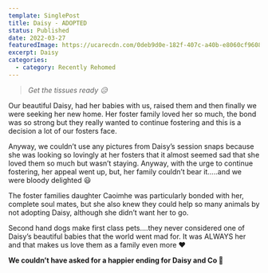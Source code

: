 ```yaml
---
template: SinglePost
title: Daisy - ADOPTED
status: Published
date: 2022-03-27
featuredImage: https://ucarecdn.com/0deb9d0e-182f-407c-a40b-e8060cf9608d/-/crop/686x505/0,140/-/preview/
excerpt: Daisy
categories:
  - category: Recently Rehomed
---
```

> *Get the tissues ready 😥*


Our beautiful Daisy, had her babies with us, raised them and then finally we were seeking her new home. Her foster family loved her so much, the bond was so strong but they really wanted to continue fostering and this is a decision a lot of our fosters face.


Anyway, we couldn’t use any pictures from Daisy’s session snaps because she was looking so lovingly at her fosters that it almost seemed sad that she loved them so much but wasn’t staying. Anyway, with the urge to continue fostering, her appeal went up, but, her family couldn’t bear it…..and we were bloody delighted 😃 


The foster families daughter Caoimhe was particularly bonded with her, complete soul mates, but she also knew they could help so many animals by not adopting Daisy, although she didn’t want her to go. 


Second hand dogs make first class pets….they never considered one of Daisy’s beautiful babies that the world went mad for. It was ALWAYS her and that makes us love them as a family even more ❤️


**We couldn’t have asked for a happier ending for Daisy and Co 🐾**